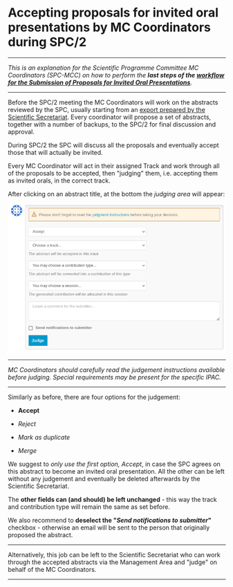 # Accepting proposals for invited oral presentations by MC Coordinators during SPC/2

---

*This is an explanation for the Scientific Programme Committee MC Coordinators (SPC-MCC) on how to perform the **last steps of the [workflow for the Submission of Proposals for Invited Oral Presentations](intro.md#normal-ipac-workflow)**.*

---

Before the SPC/2 meeting the MC Coordinators will work on the abstracts reviewed by the SPC, usually starting from an [export prepared by the Scientific Secretariat](SStipsandtricks.md#1-get-a-spreadsheet-summary-of-reviews). Every coordinator will propose a set of abstracts, together with a number of backups, to the SPC/2 for final discussion and approval. 

During SPC/2 the SPC will discuss all the proposals and eventually accept those that will actually be invited.

Every MC Coordinator will act in their assigned Track and work through all of the proposals to be accepted, then "judging" them, i.e. accepting them as invited orals, in the correct track. 

After clicking on an abstract title, at the bottom the *judging area* will appear:

![](img/judge.png)

---

*MC Coordinators should carefully read the judgement instructions available before judging. Special requirements may be present for the specific IPAC.*

---

Similarly as before, there are four options for the judgement:

- **Accept** 

- *Reject*

- *Mark as duplicate*

- *Merge*

We suggest to *only use the first option, Accept*, in case the SPC agrees on this abstract to become an invited oral presentation. All the other can be left without any judgement and eventually be deleted afterwards by the Scientific Secretariat.

The **other fields can (and should) be left unchanged** - this way the track and contribution type will remain the same as set before.

We also recommend to **deselect the "*Send notifications to submitter*"** checkbox - otherwise an email will be sent to the person that originally proposed the abstract.

---

Alternatively, this job can be left to the Scientific Secretariat who can work through the accepted abstracts via the Management Area and "judge" on behalf of the MC Coordinators.

---
